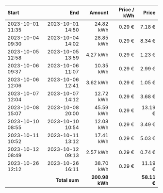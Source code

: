 | Start            |              End |         Amount | Price / kWh |       Price |
| :--------------- | ---------------: | -------------: | ----------: | ----------: |
| 2023-10-01 11:35 | 2023-10-01 14:50 |      24.82 kWh |      0.29 € |      7.18 € |
| 2023-10-04 09:30 | 2023-10-04 14:02 |      28.85 kWh |      0.29 € |      8.34 € |
| 2023-10-05 12:58 | 2023-10-05 13:59 |       4.27 kWh |      0.29 € |      1.23 € |
| 2023-10-06 09:37 | 2023-10-06 11:07 |      10.35 kWh |      0.29 € |      2.99 € |
| 2023-10-06 12:06 | 2023-10-06 12:41 |       3.62 kWh |      0.29 € |      1.05 € |
| 2023-10-07 12:04 | 2023-10-07 14:12 |      12.72 kWh |      0.29 € |      3.68 € |
| 2023-10-08 15:07 | 2023-10-08 20:00 |      45.59 kWh |      0.29 € |     13.19 € |
| 2023-10-10 08:55 | 2023-10-10 10:54 |      12.08 kWh |      0.29 € |      3.49 € |
| 2023-10-11 10:52 | 2023-10-11 13:12 |      17.41 kWh |      0.29 € |      5.03 € |
| 2023-10-12 08:49 | 2023-10-12 09:13 |       2.57 kWh |      0.29 € |      0.74 € |
| 2023-10-26 12:12 | 2023-10-26 16:11 |      38.70 kWh |      0.29 € |     11.19 € |
|                  |    **Total sum** | **200.98 kWh** |             | **58.11 €** |